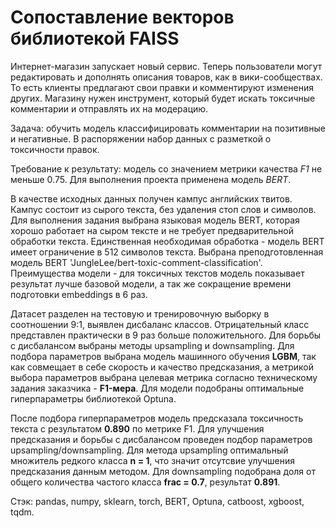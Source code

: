 # Сопоставление векторов библиотекой FAISS

Интернет-магазин запускает новый сервис. Теперь пользователи могут редактировать и дополнять описания товаров, как в вики-сообществах. То есть клиенты предлагают свои правки и комментируют изменения других. Магазину нужен инструмент, который будет искать токсичные комментарии и отправлять их на модерацию. 

Задача: обучить модель классифицировать комментарии на позитивные и негативные. В распоряжении набор данных с разметкой о токсичности правок. 

Требование к результату: модель со значением метрики качества *F1* не меньше 0.75. Для выполнения проекта применена модель *BERT*.

В качестве исходных данных получен кампус английских твитов. Кампус состоит из сырого текста, без удаления стоп слов и символов. Для выполнения задания выбрана языковая модель BERT, которая хорошо работает на сыром тексте и не требует предварительной обработки текста. Единственная необходимая обработка - модель BERT имеет ограничение в 512 символов текста. Выбрана преподготовленная модель BERT 'JungleLee/bert-toxic-comment-classification'. Преимущества модели - для токсичных текстов модель показывает результат лучше базовой модели, а так же сокращение времени подготовки embeddings в 6 раз.

Датасет разделен на тестовую и тренировочную выборку в соотношении 9:1, выявлен дисбаланс классов. Отрицательный класс представлен практически в 9 раз больше положительного. Для борьбы с дисбалансом выбраны методы upsampling и downsampling. Для подбора параметров выбрана модель машинного обучения **LGBM**, так как совмещает в себе скорость и качество предсказания, а метрикой выбора параметров выбрана целевая метрика согласно техническому задания заказчика - **F1-мера**. Для модели подобраны оптимальные гиперпараметры библиотекой Optuna.

После подбора гиперпараметров модель предсказала токсичность текста с результатом **0.890** по метрике F1. Для улучшения предсказания и борьбы с дисбалансом проведен подбор параметров upsampling/downsampling. Для метода upsampling оптимальный множитель редкого класса **n = 1**, что значит отсутсвие улучшения предсказания данным методом. Для downsampling подобрана доля от общего количества частого класса **frac = 0.7**, результат **0.891**. 

Стэк: pandas, numpy, sklearn, torch, BERT, Optuna, catboost, xgboost, tqdm.
